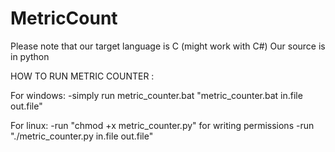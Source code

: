 # MetricCount
Please note that our target language is C (might work with C#)
Our source is in python

HOW TO RUN METRIC COUNTER :

For windows:
  -simply run metric_counter.bat "metric_counter.bat in.file out.file"
  
For linux:
  -run "chmod +x metric_counter.py" for writing permissions
  -run "./metric_counter.py in.file out.file"
